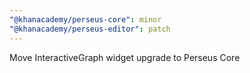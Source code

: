 ```yaml
---
"@khanacademy/perseus-core": minor
"@khanacademy/perseus-editor": patch
---
```


Move InteractiveGraph widget upgrade to Perseus Core
